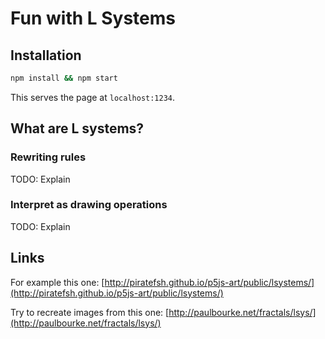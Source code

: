 # Fun with L Systems

## Installation

```bash
npm install && npm start
```

This serves the page at `localhost:1234`.

## What are L systems?

### Rewriting rules

TODO: Explain

### Interpret as drawing operations

TODO: Explain


## Links

For example this one: [http://piratefsh.github.io/p5js-art/public/lsystems/](http://piratefsh.github.io/p5js-art/public/lsystems/)

Try to recreate images from this one: [http://paulbourke.net/fractals/lsys/](http://paulbourke.net/fractals/lsys/)
